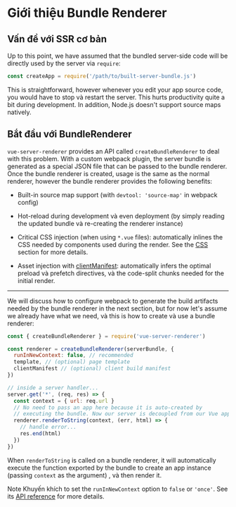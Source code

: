 # Giới thiệu Bundle Renderer

## Vấn đề với SSR cơ bản

Up to this point, we have assumed that the bundled server-side code will be directly used by the server via `require`:

``` js
const createApp = require('/path/to/built-server-bundle.js')
```

This is straightforward, however whenever you edit your app source code, you would have to stop và restart the server. This hurts productivity quite a bit during development. In addition, Node.js doesn't support source maps natively.

## Bắt đầu với BundleRenderer

`vue-server-renderer` provides an API called `createBundleRenderer` to deal with this problem. With a custom webpack plugin, the server bundle is generated as a special JSON file that can be passed to the bundle renderer. Once the bundle renderer is created, usage is the same as the normal renderer, however the bundle renderer provides the following benefits:

- Built-in source map support (with `devtool: 'source-map'` in webpack config)

- Hot-reload during development và even deployment (by simply reading the updated bundle và re-creating the renderer instance)

- Critical CSS injection (when using `*.vue` files): automatically inlines the CSS needed by components used during the render. See the [CSS](./css.md) section for more details.

- Asset injection with [clientManifest](./api.md#clientmanifest): automatically infers the optimal preload và prefetch directives, và the code-split chunks needed for the initial render.

---

We will discuss how to configure webpack to generate the build artifacts needed by the bundle renderer in the next section, but for now let's assume we already have what we need, và this is how to create và use a bundle renderer:

``` js
const { createBundleRenderer } = require('vue-server-renderer')

const renderer = createBundleRenderer(serverBundle, {
  runInNewContext: false, // recommended
  template, // (optional) page template
  clientManifest // (optional) client build manifest
})

// inside a server handler...
server.get('*', (req, res) => {
  const context = { url: req.url }
  // No need to pass an app here because it is auto-created by
  // executing the bundle. Now our server is decoupled from our Vue app!
  renderer.renderToString(context, (err, html) => {
    // handle error...
    res.end(html)
  })
})
```

When `renderToString` is called on a bundle renderer, it will automatically execute the function exported by the bundle to create an app instance (passing `context` as the argument) , và then render it.

Note Khuyến khích to set the `runInNewContext` option to `false` or `'once'`. See its [API reference](./api.md#runinnewcontext) for more details.
